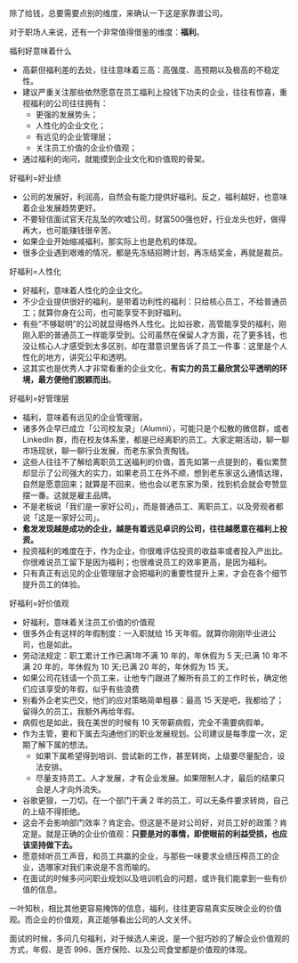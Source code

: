 除了给钱，总要需要点别的维度，来确认一下这是家靠谱公司。

对于职场人来说，还有一个非常值得借鉴的维度：**福利**。

福利好意味着什么
* 高薪但福利差的去处，往往意味着三高：高强度、高预期以及极高的不稳定性。
* 建议严重关注那些依然愿意在员工福利上投钱下功夫的企业，往往有惊喜，重视福利的公司往往拥有：
  * 更强的发展势头；
  * 人性化的企业文化；
  * 有远见的企业管理层；
  * 关注员工价值的企业价值观；
* 通过福利的询问，就能摸到企业文化和价值观的骨架。

好福利=好业绩
* 公司的发展好，利润高，自然会有能力提供好福利。反之，福利越好，也意味着企业发展趋势更好。
* 不要轻信面试官天花乱坠的吹嘘公司，财富500强也好，行业龙头也好，做得再大，也可能赚钱很辛苦。
* 如果企业开始缩减福利，那实际上也是危机的体现。
* 很多企业遇到艰难的情况，都是先冻结招聘计划，再冻结奖金，再就是裁员。

好福利=人性化
* 好福利，意味着人性化的企业文化。
* 不少企业提供很好的福利，是带着功利性的福利：只给核心员工，不给普通员工；就算你身在公司，也可能享受不到好福利。
* 有些“不够聪明”的公司就显得格外人性化。比如谷歌，高管能享受的福利，刚刚入职的普通员工一样能享受到。公司虽然在保留人才方面，花了更多钱，也没让核心人才感受到太多区别，却在潜意识里告诉了员工一件事：这里是个人性化的地方，讲究公平和透明。
* 这其实也是优秀人才非常看重的企业文化，**有实力的员工最欣赏公平透明的环境，最方便他们脱颖而出**。

好福利=好管理层
* 福利，意味着有远见的企业管理层。
* 诸多外企早已成立「公司校友录」（Alumni），可能只是个松散的微信群，或者 LinkedIn 群，而在校友体系里，都是已经离职的员工。大家定期活动，聊一聊市场现状，聊一聊行业发展，而老东家负责掏钱。
* 这些人往往不了解给离职员工送福利的价值，首先如第一点提到的，看似累赘却显示了公司强大的实力，如果老员工在外不顺，想到老东家这么通情达理，自然是愿意回来；就算是不回来，他也会以老东家为荣，找到机会就会夸赞显摆一番。这就是雇主品牌。
* 不是老板说「我们是一家好公司」，而是普通员工、离职员工，以及旁观者都说「这是一家好公司」。
* **愈发发现越是成功的企业，越是有着远见卓识的公司，往往越愿意在福利上投资。**
* 投资福利的难度在于，作为企业，你很难评估投资的收益率或者投入产出比。你很难说员工留下是因为福利；也很难说员工的效率更高，是因为福利。
* 只有真正有远见的企业管理层才会把福利的重要性提升上来，才会在各个细节提升员工的体验。

好福利=好价值观
* 好福利，意味着关注员工价值的价值观
* 很多外企有这样的年假制度：一入职就给 15 天年假。就算你刚刚毕业进公司，也是如此。
* 劳动法规定：职工累计工作已满1年不满 10 年的，年休假为 5 天;已满 10 年不满 20 年的，年休假为 10 天;已满 20 年的，年休假为 15 天。
* 如果公司花钱请一个员工来，让他专门跟进了解所有员工的工作时长，确定他们应该享受的年假，似乎有些浪费
* 别看外企老实巴交，他们的应对策略简单粗暴：最高 15 天是吧，我都给了；留得久的员工，我额外再给年假。
* 病假也是如此，我在美世的时候有 10 天带薪病假，完全不需要病假单。
* 作为主管，要和下属去沟通他们的职业发展规划。公司建议是每季度一次，定期了解下属的想法。
  * 如果下属希望得到培训、尝试新的工作，甚至转岗，上级要尽量配合，设法安排。
  * 尽量支持员工。人才发展，才有企业发展。如果限制人才，最后的结果只会是人才向外流失。
* 谷歌更狠，一刀切。在一个部门干满 2 年的员工，可以无条件要求转岗，自己的上级不得拒绝。
* 这会不会影响部门效率？肯定会。但这是不是对公司好，对员工好的政策？肯定是。就是正确的企业价值观：**只要是对的事情，即使眼前的利益受损，也应该坚持做下去。**
* 愿意倾听员工声音，和员工共赢的企业，与那些一味要求业绩压榨员工的企业，选哪家对我们来说是不言而喻的。
* 在面试的时候多问问职业规划以及培训机会的问题，或许我们能拿到一些有价值的信息。

一叶知秋，相比其他更容易掩饰的信息，福利，往往更容易真实反映企业的价值观。而企业的价值观，真正能够看出公司的人文关怀。

面试的时候，多问几句福利，对于候选人来说，是一个挺巧妙的了解企业价值观的方式，年假、是否 996、医疗保险、以及公司食堂都是价值观的体现。